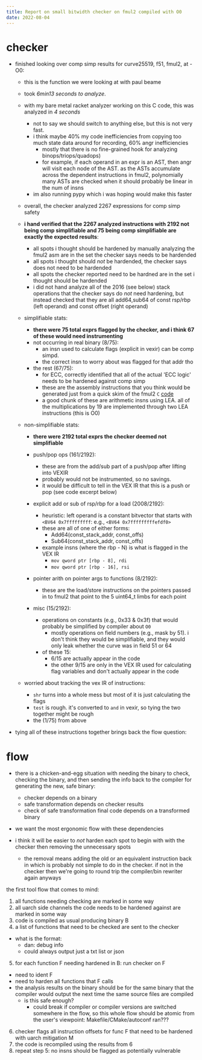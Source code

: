 ```yaml
---
title: Report on small bitwidth checker on fmul2 compiled with O0
date: 2022-08-04
---
```


# checker

* finished looking over comp simp results for curve25519, f51, fmul2,
  at -O0:
  - this is the function we were looking at with paul beame
  - took *6min13 seconds to analyze*. 
  - with my bare metal racket analyzer working on this C code, this
    was analyzed in *4 seconds*
	* not to say we should switch to anything else, but this is not
      very fast. 
	* i think maybe 40% my code inefficiencies from copying too much
      state data around for recording, 60% angr inefficiencies
	  - mostly that there is no fine-grained hook for
        analyzing binops/triops/quadops)
	  - for example, if each operand in an expr is an AST, then angr
        will visit each node of the AST. as the ASTs accumulate across
        the dependent instructions in fmul2, polynomially many
        ASTs are checked when it should probably be linear in
        the num of insns
	* im also running pypy which i was hoping would make this faster
  - overall, the checker analyzed 2267 expressions for comp simp
    safety
  - **i hand verified that the 2267 analyzed instructions with 2192 not
    being comp simplifiable and 75 being comp simplifiable are exactly
    the expected results**:
	* all spots i thought should be hardened by manually analyzing the
      fmul2 asm are in the set the checker says needs to be hardended
	* all spots i thought should *not* be hardended, the checker says
      does not need to be hardended
	* all spots the checker reported need to be hardned are in the set
      i thought should be hardended
	* i did not hand analyze all of the 2016 (see below) stack operations
      that the checker says do *not* need hardening, but instead checked
      that they are all add64,sub64 of const rsp/rbp (left operand)
      and const offset (right operand)
	
  - simplifiable stats:
    * **there were 75 total exprs flagged by the checker, and i think 67
      of these would need instrumenting**
	* not occurring in real binary (8/75):
	  - an insn used to calculate flags (explicit in vexir) can be
        comp simpd.
	  - the correct insn to worry about was flagged for that addr tho
	* the rest (67/75):
	  - for ECC, correctly identified that all of the actual 'ECC
        logic' needs to be hardened against comp simp
	  - these are the assembly instructions that you think would be
        generated just from a quick skim of the fmul2 `C`
        [code](https://github.com/project-everest/hacl-star/blob/b1dc1d7acda65d3c469a64c42895adee48a59826/dist/linux/Hacl_Bignum25519_51.h#L156
        "link to fmul2 in curve25519 field51 bignum arith") 
	  - a good chunk of these are arithmetic insns using LEA. all of
        the multiplications by 19 are implemented through two LEA
        instructions (this is O0)
		
  - non-simplifiable stats:
    * **there were 2192 total exprs the checker deemed not
      simplifiable** 
	
	* push/pop ops (161/2192):
	  - these are from the add/sub part of a push/pop after lifting
        into VEXIR
      - probably would not be instrumented, so no savings.
	  - it would be difficult to tell in the VEX IR that this is a
        push or pop (see code excerpt below)
		
    * explicit add or sub of rsp/rbp for a load (2008/2192):
	  - heuristic: left operand is a constant bitvector that starts
        with `<BV64 0x7fffffffff`: e.g., `<BV64 0x7fffffffffefdf0>`
	  - these are all of one of either forms:
	    * Add64(const_stack_addr, const_offs)
		* Sub64(const_stack_addr, const_offs)
	  - example insns (where the rbp - N) is what is flagged in the
        VEX IR
		* `mov qword ptr [rbp - 8], rdi`
		* `mov qword ptr [rbp - 16], rsi`
		
	* pointer arith on pointer args to functions (8/2192):
	  - these are the load/store instructions on the pointers passed
        in to fmul2 that point to the 5 uint64_t limbs for each point
		
	* misc (15/2192):
	  - operations on constants (e.g., 0x33 & 0x3f) that would
	    probably be simplified by compiler about `O0`
		* mostly operations on field numbers (e.g., mask by 51). i
          don't think they would be simplifiable, and they would only
          leak whether the curve was in field 51 or 64
	  - of these 15:
	    * 6/15 are actually appear in the code
		* the other 9/15 are only in the VEX IR used for calculating
          flag variables and don't actually appear in the code

  - worried about tracking the vex IR of instructions:
    * `shr` turns into a whole mess but most of it is just calculating
	  the flags
    * `test` is rough. it's converted to `and` in vexir, so tying the
      two together might be rough
	* the (1/75) from above

* tying all of these instructions together brings back the flow
  question:
  
# flow

* there is a chicken-and-egg situation with needing the binary to
  check, checking the binary, and then sending the info back to the
  compiler for generating the new, safe binary:
  - checker depends on a binary
  - safe transformation depends on checker results
  - check of safe transformation final code depends on a transformed
    binary 
	
* we want the most ergonomic flow with these dependencies

* i think it will be easier to *not* harden each spot to begin with
  with the checker then removing the unnecessary spots
  * the removal means adding the old or an equivalent instruction
    back in which is probably not simple to do in the checker. if not
    in the checker then we're going to round trip the compiler/bin
    rewriter again anyways

the first tool flow that comes to mind:
1. all functions needing checking are marked in some way
2. all uarch side channels the code needs to be hardened against are
   marked in some way
3. code is compiled as usual producing binary B
4. a list of functions that need to be checked are sent to the checker
  * what is the format:
    - dan: debug info
	- could always output just a txt list or json
5. for each function F needing hardened in B: run checker on F 
  * need to ident F
  * need to harden all functions that F calls
  * the analysis results on the binary should be for the same binary
	that the compiler would output the next time the same source files
	are compiled
	- is this safe enough?
	  * could break if compiler or compiler versions are switched
        somewhere in the flow, so this whole flow should be atomic
        from the user's viewpoint: Makefile/CMake/autoconf ran???
6. checker flags all instruction offsets for func F that need to be
   hardened with uarch mitigation M
7. the code is recompiled using the results from 6
8. repeat step 5: no insns should be flagged as potentially vulnerable

